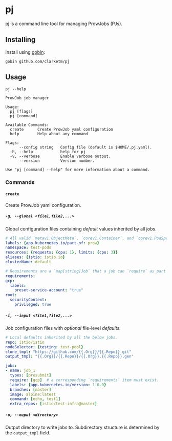 # pj

pj is a command line tool for managing ProwJobs (PJs).

## Installing

Install using [gobin](https://github.com/myitcv/gobin):

```shell
gobin github.com/clarketm/pj
```

## Usage

```shell
pj --help
```

```console
ProwJob job manager

Usage:
  pj [flags]
  pj [command]

Available Commands:
  create      Create ProwJob yaml configuration
  help        Help about any command

Flags:
      --config string   Config file (default is $HOME/.pj.yaml).
  -h, --help            help for pj
  -v, --verbose         Enable verbose output.
      --version         Version number.

Use "pj [command] --help" for more information about a command.
```

### Commands

#### `create`

Create ProwJob yaml configuration.

##### `-g, --global <file1,file2,...>`

Global configuration files containing *default* values inherited by all jobs.

```yaml
# All valid `metav1.ObjectMeta`, `corev1.Container`, and `corev1.PodSpec` fields are accepted.
labels: {app.kubernetes.io/part-of: prow}
namespace: test-pods
resources: {requests: {cpu: 1}, limits: {cpu: 3}}
aliases: {istio: istio.io}
clusterName: default

# Requirements are a `map[string]Job` that a job can `require` as part of its definition. 
requirements:
gcp:
  labels:
    preset-service-account: "true"
root:
  securityContext:
    privileged: true
```

##### `-i, --input <file1,file2,...>`

Job configuration files with *optional* file-level *defaults*.

```yaml
# Local defaults inherited by all the below jobs.
repo: istio/istio
nodeSelector: {testing: test-pool}
clone_tmpl: "https://github.com/{{.Org}}/{{.Repo}}.git"
output_tmpl: "{{.Org}}/{{.Repo}}/{{.Org}}.{{.Repo}}.gen"

jobs:
- name: job_1
  types: [presubmit]
  require: [gcp]  # a corresponding `requirements` item must exist.
  labels: {app.kubernetes.io/version: 1.0.0}
  branches: [master]
  image: alpine:latest
  command: [echo, test1]
  extra_repos: [istio/test-infra@master]
```

##### `-o, --ouput <directory>`

Output directory to write jobs to. Subdirectory structure is determined by the `output_tmpl` field. 
